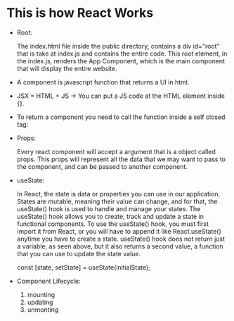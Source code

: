 # This is how React Works

- Root:

  The index.html file inside the public directory, contains a div id="root" that is take at index.js and contains the entire code. This root element, in the index.js, renders the App Component, which is the main component that will display the entire website.

- A component is javascript function that returns a UI in html.
- JSX = HTML + JS -> You can put a JS code at the HTML element inside {}.
- To return a component you need to call the function inside a self closed tag: <User/>

- Props:

  Every react component will accept a argument that is a object called props. This props will represent all the data that we may want to pass to the component, and can be passed to another component.

- useState:

  In React, the state is data or properties you can use in our application. States are mutable, meaning their value can change, and for that, the useState() hook is used to handle and manage your states. The useState() hook allows you to create, track and update a state in functional components. To use the useState() hook, you must first import it from React, or you will have to append it like React.useState() anytime you have to create a state. useState() hook does not return just a variable, as seen above, but it also returns a second value, a function that you can use to update the state value.

  const [state, setState] = useState(initialState);

- Component Lifecycle:

  1. mounting
  2. updating
  3. unmonting
